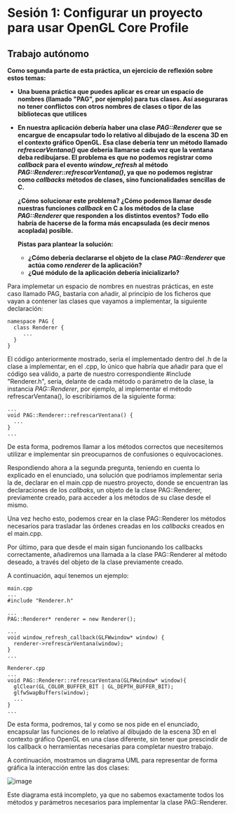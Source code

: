 # Sesión 1: Configurar un proyecto para usar OpenGL Core Profile
## Trabajo autónomo
**Como segunda parte de esta práctica, un ejercicio de reflexión sobre estos temas:**
  
  - **Una buena práctica que puedes aplicar es crear un espacio de nombres (llamado "PAG", por ejemplo) para tus clases. Así aseguraras no tener conflictos con otros nombres de clases o tipor de las bibliotecas que utilices**
  - **En nuestra aplicación debería haber una clase _PAG::Renderer_ que se encargue de encapsular todo lo relativo al dibujado de la escena 3D en el contexto gráfico OpenGL. Esa clase debería tenr un método llamado _refrescarVentana()_ que debería llamarse cada vez que la ventana deba redibujarse. El problema es que no podemos registrar como _callback_ para el evento _window_refresh_ al método _PAG::Renderer::refrescarVentana()_, ya que no podemos registrar como _callbacks_ métodos de clases, sino funcionalidades sencillas de C.**

    **¿Cómo solucionar este problema? ¿Cómo podemos llamar desde nuestras funciones _callback_ en C a los métodos de la clase _PAG::Renderer_ que responden a los distintos eventos? Todo ello habría de hacerse de la forma más encapsulada (es decir menos acoplada) posible.**

    **Pistas para plantear la solución:**

      - **¿Cómo debería declararse el objeto de la clase _PAG::Renderer_ que actúa como _renderer_ de la aplicación?**
      - **¿Qué módulo de la aplicación debería inicializarlo?**

Para implemetar un espacio de nombres en nuestras prácticas, en este caso llamado PAG, bastaria con añadir, al principio de los ficheros que vayan a contener las clases que vayamos a implementar, la siguiente declaración:

```
namespace PAG {
  class Renderer {
     ...
  }
}
```

El código anteriormente mostrado, seria el implementado dentro del .h de la clase a implementar, en el .cpp, lo único que habría que añadir para que el código sea válido, a parte de nuestro correspondiente #include "Renderer.h", seria, delante de cada método o parámetro de la clase, la instancia _PAG::Renderer_, por ejemplo, al implementar el método refrescarVentana(), lo escribiriamos de la siguiente forma:

```
...
void PAG::Renderer::refrescarVentana() {
  ...
}
...
```

De esta forma, podremos llamar a los métodos correctos que necesitemos utilizar e implementar sin preocuparnos de confusiones o equivocaciones.

Respondiendo ahora a la segunda pregunta, teniendo en cuenta lo explicado en el enunciado, una solución que podriamos implementar seria la de, declarar en el main.cpp de nuestro proyecto, donde se encuentran las declaraciones de los _callbaks_, un objeto de la clase PAG::Renderer, previamente creado, para acceder a los métodos de su clase desde el mismo.

Una vez hecho esto, podemos crear en la clase PAG::Renderer los métodos necesarios para trasladar las órdenes creadas en los _callbacks_ creados en el main.cpp.

Por último, para que desde el main sigan funcionando los callbacks correctamente, añadiremos una llamada a la clase PAG::Renderer al método deseado, a través del objeto de la clase previamente creado.

A continuación, aquí tenemos un ejemplo:

```
main.cpp
...
#include "Renderer.h"

...
PAG::Renderer* renderer = new Renderer();

...
void window_refresh_callback(GLFWwindow* window) {
  renderer->refrescarVentana(window);
}
...
```

```
Renderer.cpp
...
void PAG::Renderer::refrescarVentana(GLFWwindow* window){
  glClear(GL_COLOR_BUFFER_BIT | GL_DEPTH_BUFFER_BIT);
  glfwSwapBuffers(window);
  ...
}
...
```

De esta forma, podremos, tal y como se nos pide en el enunciado, encapsular las funciones de lo relativo al dibujado de la escena 3D en el contexto gráfico OpenGL en una clase diferente, sin tener que prescindir de los callback o herramientas necesarias para completar nuestro trabajo.

A continuación, mostramos un diagrama UML para representar de forma gráfica la interacción entre las dos clases:

![image](https://github.com/user-attachments/assets/2274db60-d244-451e-bb41-893db471f2f9)

Este diagrama está incompleto, ya que no sabemos exactamente todos los métodos y parámetros necesarios para implementar la clase PAG::Renderer.

